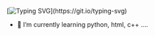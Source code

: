 [![Typing SVG](https://readme-typing-svg.demolab.com?font=Bungee+Spice&weight=500&size=32&pause=800&color=04D721&multiline=true&random=false&width=600&height=100&lines=I+am+Satya+Prakash+Prajapati;I%E2%80%99m+interested+in+programming+and+hacking...)](https://git.io/typing-svg)
- 🌱 I’m currently learning python, html, c++ ....
<!---

--->

